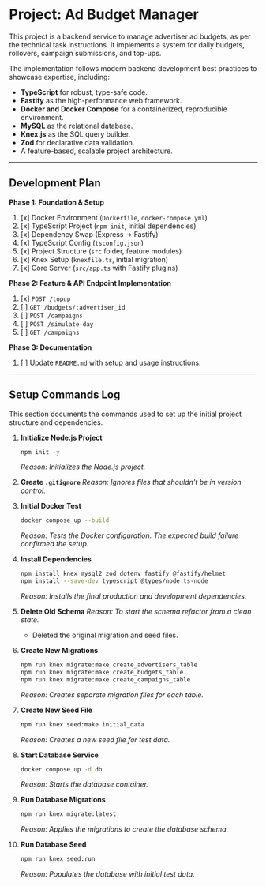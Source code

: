 # Project: Ad Budget Manager

This project is a backend service to manage advertiser ad budgets, as per the technical task instructions. It implements a system for daily budgets, rollovers, campaign submissions, and top-ups.

The implementation follows modern backend development best practices to showcase expertise, including:
- **TypeScript** for robust, type-safe code.
- **Fastify** as the high-performance web framework.
- **Docker and Docker Compose** for a containerized, reproducible environment.
- **MySQL** as the relational database.
- **Knex.js** as the SQL query builder.
- **Zod** for declarative data validation.
- A feature-based, scalable project architecture.

---

## Development Plan

**Phase 1: Foundation & Setup**
1.  [x] Docker Environment (`Dockerfile`, `docker-compose.yml`)
2.  [x] TypeScript Project (`npm init`, initial dependencies)
3.  [x] Dependency Swap (Express -> Fastify)
4.  [x] TypeScript Config (`tsconfig.json`)
5.  [x] Project Structure (`src` folder, feature modules)
6.  [x] Knex Setup (`knexfile.ts`, initial migration)
7.  [x] Core Server (`src/app.ts` with Fastify plugins)

**Phase 2: Feature & API Endpoint Implementation**
1.  [x] `POST /topup`
2.  [ ] `GET /budgets/:advertiser_id`
3.  [ ] `POST /campaigns`
4.  [ ] `POST /simulate-day`
5.  [ ] `GET /campaigns`

**Phase 3: Documentation**
1.  [ ] Update `README.md` with setup and usage instructions.

---

## Setup Commands Log

This section documents the commands used to set up the initial project structure and dependencies.

1.  **Initialize Node.js Project**
    ```bash
    npm init -y
    ```
    *Reason: Initializes the Node.js project.*

2.  **Create `.gitignore`**
    *Reason: Ignores files that shouldn't be in version control.*

3.  **Initial Docker Test**
    ```bash
    docker compose up --build
    ```
    *Reason: Tests the Docker configuration. The expected build failure confirmed the setup.*

4.  **Install Dependencies**
    ```bash
    npm install knex mysql2 zod dotenv fastify @fastify/helmet
    npm install --save-dev typescript @types/node ts-node
    ```
    *Reason: Installs the final production and development dependencies.*

5.  **Delete Old Schema**
    *Reason: To start the schema refactor from a clean state.*
    - Deleted the original migration and seed files.

6.  **Create New Migrations**
    ```bash
    npm run knex migrate:make create_advertisers_table
    npm run knex migrate:make create_budgets_table
    npm run knex migrate:make create_campaigns_table
    ```
    *Reason: Creates separate migration files for each table.*

7.  **Create New Seed File**
    ```bash
    npm run knex seed:make initial_data
    ```
    *Reason: Creates a new seed file for test data.*

8.  **Start Database Service**
    ```bash
    docker compose up -d db
    ```
    *Reason: Starts the database container.*

9.  **Run Database Migrations**
    ```bash
    npm run knex migrate:latest
    ```
    *Reason: Applies the migrations to create the database schema.*

10. **Run Database Seed**
    ```bash
    npm run knex seed:run
    ```
    *Reason: Populates the database with initial test data.*

